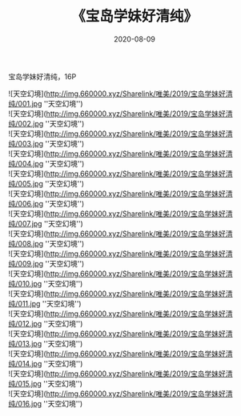﻿---
layout: post
title:  《宝岛学妹好清纯》
date:   2020-08-09
img: http://img.660000.xyz/Sharelink/唯美/2019/宝岛学妹好清纯/000.jpg
categories: [美女, 清纯, 唯美]
---

宝岛学妹好清纯，16P



![天空幻境](http://img.660000.xyz/Sharelink/唯美/2019/宝岛学妹好清纯/001.jpg ''天空幻境'') <br>
![天空幻境](http://img.660000.xyz/Sharelink/唯美/2019/宝岛学妹好清纯/002.jpg ''天空幻境'') <br>
![天空幻境](http://img.660000.xyz/Sharelink/唯美/2019/宝岛学妹好清纯/003.jpg ''天空幻境'') <br>
![天空幻境](http://img.660000.xyz/Sharelink/唯美/2019/宝岛学妹好清纯/004.jpg ''天空幻境'') <br>
![天空幻境](http://img.660000.xyz/Sharelink/唯美/2019/宝岛学妹好清纯/005.jpg ''天空幻境'') <br>
![天空幻境](http://img.660000.xyz/Sharelink/唯美/2019/宝岛学妹好清纯/006.jpg ''天空幻境'') <br>
![天空幻境](http://img.660000.xyz/Sharelink/唯美/2019/宝岛学妹好清纯/007.jpg ''天空幻境'') <br>
![天空幻境](http://img.660000.xyz/Sharelink/唯美/2019/宝岛学妹好清纯/008.jpg ''天空幻境'') <br>
![天空幻境](http://img.660000.xyz/Sharelink/唯美/2019/宝岛学妹好清纯/009.jpg ''天空幻境'') <br>
![天空幻境](http://img.660000.xyz/Sharelink/唯美/2019/宝岛学妹好清纯/010.jpg ''天空幻境'') <br>
![天空幻境](http://img.660000.xyz/Sharelink/唯美/2019/宝岛学妹好清纯/011.jpg ''天空幻境'') <br>
![天空幻境](http://img.660000.xyz/Sharelink/唯美/2019/宝岛学妹好清纯/012.jpg ''天空幻境'') <br>
![天空幻境](http://img.660000.xyz/Sharelink/唯美/2019/宝岛学妹好清纯/013.jpg ''天空幻境'') <br>
![天空幻境](http://img.660000.xyz/Sharelink/唯美/2019/宝岛学妹好清纯/014.jpg ''天空幻境'') <br>
![天空幻境](http://img.660000.xyz/Sharelink/唯美/2019/宝岛学妹好清纯/015.jpg ''天空幻境'') <br>
![天空幻境](http://img.660000.xyz/Sharelink/唯美/2019/宝岛学妹好清纯/016.jpg ''天空幻境'') <br>
